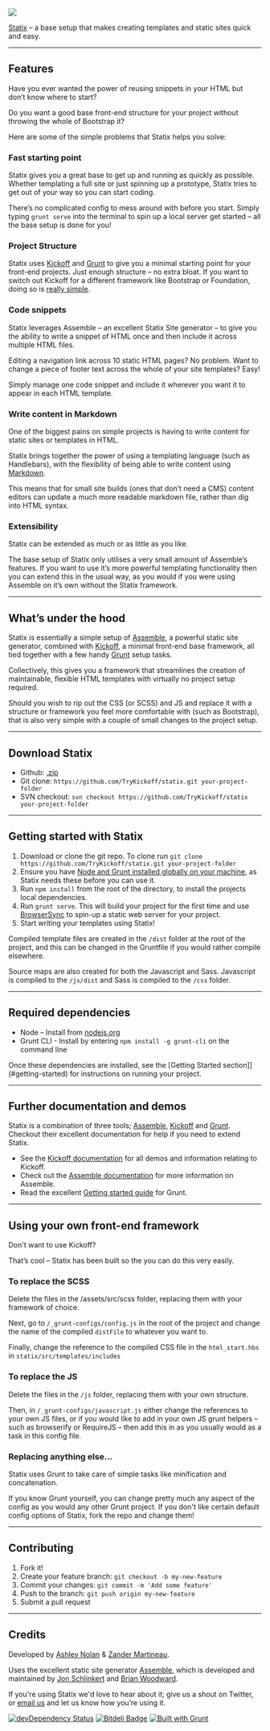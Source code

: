 ![](http://i.imgur.com/ACbqfMq.jpg)

[Statix](https://github.com/TryKickoff/statix) – a base setup that makes creating templates and static sites quick and easy.

---

## Features

Have you ever wanted the power of reusing snippets in your HTML but don’t know where to start?

Do you want a good base front-end structure for your project without throwing the whole of Bootstrap it?

Here are some of the simple problems that Statix helps you solve:


### Fast starting point

Statix gives you a great base to get up and running as quickly as possible.  Whether templating a full site or just spinning up a prototype, Statix tries to get out of your way so you can start coding.

There’s no complicated config to mess around with before you start.  Simply typing `grunt serve` into the terminal to spin up a local server get started – all the base setup is done for you!


### Project Structure

Statix uses [Kickoff](http://trykickoff.com/) and [Grunt](http://gruntjs.com/) to give you a minimal starting point for your front-end projects.  Just enough structure – no extra bloat.  If you want to switch out Kickoff for a different framework like Bootstrap or Foundation, doing so is [really simple](#alt-frameworks).


### Code snippets

 Statix leverages Assemble – an excellent Statix Site generator – to give you the ability to write a snippet of HTML once and then include it across multiple HTML files.

 Editing a navigation link across 10 static HTML pages?  No problem.  Want to change a piece of footer text across the whole of your site templates?  Easy!

 Simply manage one code snippet and include it wherever you want it to appear in each HTML template.


### Write content in Markdown

One of the biggest pains on simple projects is having to write content for static sites or templates in HTML.

Statix brings together the power of using a templating language (such as Handlebars), with the flexibility of being able to write content using [Markdown](http://daringfireball.net/projects/markdown/).

This means that for small site builds (ones that don’t need a CMS) content editors can update a much more readable markdown file, rather than dig into HTML syntax.


### Extensibility

Statix can be extended as much or as little as you like.

The base setup of Statix only utilises a very small amount of Assemble’s features. If you want to use it’s more powerful templating functionality then you can extend this in the usual way, as you would if you were using Assemble on it’s own without the Statix framework.


---

## What’s under the hood

Statix is essentially a simple setup of [Assemble](http://assemble.io/), a powerful static site generator, combined with [Kickoff](http://trykickoff.github.io/kickoff/), a minimal front-end base framework, all tied together with a few handy [Grunt](http://gruntjs.com/) setup tasks.

Collectively, this gives you a framework that streamlines the creation of maintainable, flexible HTML templates with virtually no project setup required.

Should you wish to rip out the CSS (or SCSS) and JS and replace it with a structure or framework you feel more comfortable with (such as Bootstrap), that is also very simple with a couple of small changes to the project setup.



---

## Download Statix

* Github: [.zip](https://github.com/TryKickoff/statix/archive/master.zip)
* Git clone: `https://github.com/TryKickoff/statix.git your-project-folder`
* SVN checkout: `svn checkout https://github.com/TryKickoff/statix your-project-folder`

---

<div id="getting-started"></div>

## Getting started with Statix

1. Download or clone the git repo. To clone run `git clone https://github.com/TryKickoff/statix.git your-project-folder`
2. Ensure you have [Node and Grunt installed globally on your machine](#dependencies), as Statix needs these before you can use it.
3. Run `npm install` from the root of the directory, to install the projects local dependencies.
4. Run `grunt serve`.  This will build your project for the first time and use [BrowserSync](https://www.npmjs.com/package/browser-sync) to spin-up a static web server for your project.
5. Start writing your templates using Statix!

Compiled template files are created in the `/dist` folder at the root of the project, and this can be changed in the Gruntfile if you would rather compile elsewhere.

Source maps are also created for both the Javascript and Sass. Javascript is compiled to the `/js/dist` and Sass is compiled to the `/css` folder.


---

<div id="dependencies"></div>

## Required dependencies

* Node – Install from [nodejs.org](http://nodejs.org/)
* Grunt CLI - Install by entering `npm install -g grunt-cli` on the command line

Once these dependencies are installed, see the [Getting Started section]](#getting-started) for instructions on running your project.


---

## Further documentation and demos

Statix is a combination of three tools; [Assemble](http://assemble.io/), [Kickoff](http://trykickoff.github.io/kickoff/) and [Grunt](http://gruntjs.com/).  Checkout their excellent documentation for help if you need to extend Statix.

*  See the [Kickoff documentation](http://trykickoff.github.io/kickoff/) for all demos and information relating to Kickoff.
*  Check out the [Assemble documentation](http://assemble.io/docs/) for more information on Assemble.
* Read the excellent [Getting started guide](http://gruntjs.com/getting-started) for Grunt.


---

<div id="alt-frameworks"></div>

## Using your own front-end framework

Don't want to use Kickoff?

That’s cool – Statix has been built so the you can do this very easily.


### To replace the SCSS

Delete the files in the /assets/src/scss folder, replacing them with your framework of choice.

Next, go to `/_grunt-configs/config.js` in the root of the project and change the name of the compiled `distFile` to whatever you want to.

Finally, change the reference to the compiled CSS file in the `html_start.hbs` in `statix/src/templates/includes`

### To replace the JS

Delete the files in the `/js` folder, replacing them with your own structure.

Then, in `/_grunt-configs/javascript.js` either change the references to your own JS files, or if you would like to add in your own JS grunt helpers – such as browserify or RequireJS – then add this in as you usually would as a task in this config file.

### Replacing anything else…

Statix uses Grunt to take care of simple tasks like minification and concatenation.

If you know Grunt yourself, you can change pretty much any aspect of the config as you would any other Grunt project.  If you don't like certain default config options of Statix, fork the repo and change them!


---

## Contributing

1. Fork it!
2. Create your feature branch: `git checkout -b my-new-feature`
3. Commit your changes: `git commit -m 'Add some feature'`
4. Push to the branch: `git push origin my-new-feature`
5. Submit a pull request

---

## Credits

Developed by [Ashley Nolan](https://github.com/AshNolan_) & [Zander Martineau](https://github.com/mrmartineau).

Uses the excellent static site generator [Assemble](https://github.com/assemble/assemble), which is developed and maintained by [Jon Schlinkert](https://github.com/jonschlinkert) and [Brian Woodward](github/doowb).

If you're using Statix we'd love to hear about it; give us a shout on Twitter, or [email us](mailto:anolan@tmw.co.uk) and let us know how you’re using it.


[![devDependency Status](https://david-dm.org/TryKickoff/kickoff/dev-status.png)](https://david-dm.org/TryKickoff/kickoff#info=devDependencies) [![Bitdeli Badge](https://d2weczhvl823v0.cloudfront.net/TryKickoff/kickoff/trend.png)](https://bitdeli.com/free "Bitdeli Badge") [![Built with Grunt](https://cdn.gruntjs.com/builtwith.png)](http://gruntjs.com/)


